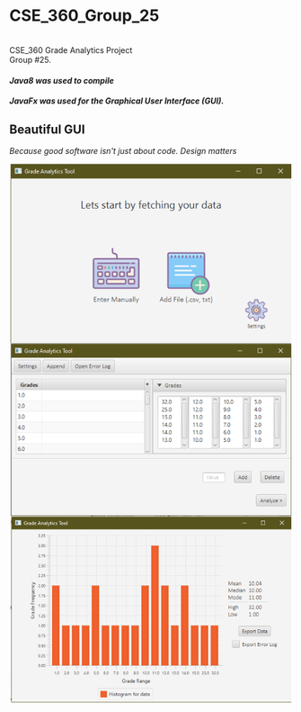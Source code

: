 # CSE_360_Group_25
<br>CSE_360 Grade Analytics Project</br>
Group #25.
<br />
#### *Java8 was used to compile*
#### *JavaFx was used for the Graphical User Interface (GUI).*

## Beautiful GUI
*Because good software isn't just about code. Design matters*
<br>
<p align="center">
   <img align="center" width="500" src="src/res/icons/Welcome_Screen.png">
   <br />
   <img align="center" width="500" src="src/res/icons/Data_Screen.png">
   <br />
   <img align="center" width="500" src="src/res/icons/Analysis_Screen.png">
</p>
